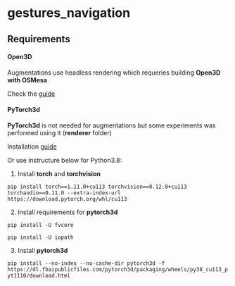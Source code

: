 # gestures_navigation

## Requirements

#### Open3D

Augmentations use headless rendering which requeries building **Open3D with OSMesa**

Check the [guide](http://www.open3d.org/docs/latest/tutorial/Advanced/headless_rendering.html)

#### PyTorch3d

**PyTorch3d** is not needed for augmentations but some experiments was performed using it (**renderer** folder)

Installation [guide](https://github.com/facebookresearch/pytorch3d/blob/main/INSTALL.md)

Or use instructure below for Python3.8:

1. Install **torch** and **torchvision**

`pip install torch==1.11.0+cu113 torchvision==0.12.0+cu113 torchaudio==0.11.0 --extra-index-url https://download.pytorch.org/whl/cu113`

2. Install requirements for **pytorch3d**

`pip install -U fvcore`

`pip install -U iopath`

3. Install **pytorch3d**

`pip install --no-index --no-cache-dir pytorch3d -f https://dl.fbaipublicfiles.com/pytorch3d/packaging/wheels/py38_cu113_pyt1110/download.html`
